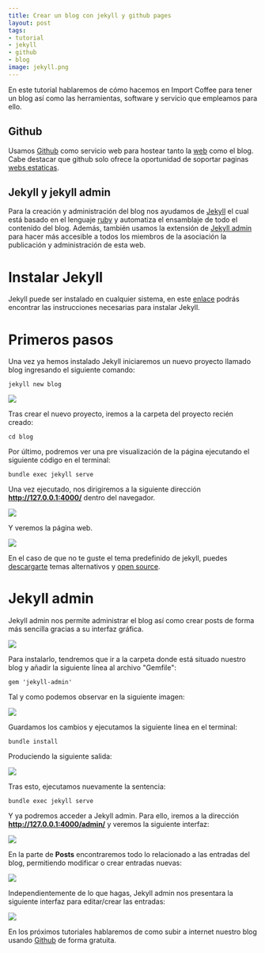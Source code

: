 ```yaml
---
title: Crear un blog con jekyll y github pages
layout: post
tags:
- tutorial
- jekyll
- github
- blog
image: jekyll.png
---
```


En este tutorial hablaremos de cómo hacemos en Import Coffee para tener un blog así como las herramientas, software y servicio que empleamos para ello.
## Github
Usamos [Github](https://github.com/) como servicio web para hostear tanto la [web](http://importcoffee.es) como el blog. Cabe destacar que github solo ofrece la oportunidad de soportar paginas  [webs estaticas](https://es.wikipedia.org/wiki/P%C3%A1gina_web_est%C3%A1tica).
## Jekyll y jekyll admin
Para la creación y administración del blog nos ayudamos de [Jekyll](https://jekyllrb.com/) el cual está basado en el lenguaje [ruby](https://rubyonrails.org/) y automatiza el ensamblaje de todo el contenido del blog. Además, también usamos la extensión de [Jekyll admin](https://jekyll.github.io/jekyll-admin/) para hacer más accesible a todos los miembros de la asociación la publicación y administración de esta web.

# Instalar Jekyll 
Jekyll puede ser instalado en cualquier sistema, en este [enlace](https://jekyllrb.com/docs/installation/) podrás encontrar las instrucciones necesarias para instalar Jekyll.

# Primeros pasos
Una vez ya hemos instalado Jekyll iniciaremos un nuevo proyecto llamado blog ingresando el siguiente comando:

```
jekyll new blog
```

![](/prueba/img/tutorial1-1.png)

Tras crear el nuevo proyecto, iremos a la carpeta del proyecto recién creado:

```
cd blog
```

Por último, podremos ver una pre visualización de la página ejecutando el siguiente código en el terminal:

```
bundle exec jekyll serve
```

Una vez ejecutado, nos dirigiremos a la siguiente dirección **http://127.0.0.1:4000/** dentro del navegador.

![](/prueba/img/tutorial1-2.png)

Y veremos la página web.

![](/prueba/img/tutorial1-3.png)

En el caso de que no te guste el tema predefinido de jekyll, puedes [descargarte](http://jekyllthemes.org/) temas alternativos y [open source](https://es.wikipedia.org/wiki/C%C3%B3digo_abierto).

# Jekyll admin
Jekyll admin nos permite administrar el blog así como crear posts de forma más sencilla gracias a su interfaz gráfica.

![](/prueba/img/tutorial1-4.png)

Para instalarlo, tendremos que ir a la carpeta donde está situado nuestro blog y añadir la siguiente línea al archivo "Gemfile":

```
gem 'jekyll-admin'
```

Tal y como podemos observar en la siguiente imagen:

![](/prueba/img/tutorial1-5.png)

Guardamos los cambios y ejecutamos la siguiente línea en el terminal:

```
bundle install
```

Produciendo la siguiente salida:

![](/prueba/img/tutorial1-6.png)

Tras esto, ejecutamos nuevamente la sentencia:

```
bundle exec jekyll serve
```

Y ya podremos acceder a Jekyll admin. Para ello, iremos a la dirección **http://127.0.0.1:4000/admin/** y veremos la siguiente interfaz:

![](/prueba/img/tutorial1-7.png)

En la parte de **Posts** encontraremos todo lo relacionado a las entradas del blog, permitiendo modificar o crear entradas nuevas:

![](/prueba/img/tutorial1-8.png)

Independientemente de lo que hagas, Jekyll admin nos presentara la siguiente interfaz para editar/crear las entradas:

![](/prueba/img/tutorial1-9.png)

En los próximos tutoriales hablaremos de como subir a internet nuestro blog usando [Github](https://github.com/)  de forma gratuita.
